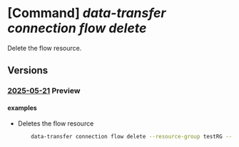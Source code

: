 # [Command] _data-transfer connection flow delete_

Delete the flow resource.

## Versions

### [2025-05-21](/Resources/mgmt-plane/L3N1YnNjcmlwdGlvbnMve30vcmVzb3VyY2Vncm91cHMve30vcHJvdmlkZXJzL21pY3Jvc29mdC5henVyZWRhdGF0cmFuc2Zlci9jb25uZWN0aW9ucy97fS9mbG93cy97fQ==/2025-05-21.xml) **Preview**

<!-- mgmt-plane /subscriptions/{}/resourcegroups/{}/providers/microsoft.azuredatatransfer/connections/{}/flows/{} 2025-05-21 -->

#### examples

- Deletes the flow resource
    ```bash
        data-transfer connection flow delete --resource-group testRG --connection-name testConnection --flow-name testFlow
    ```
